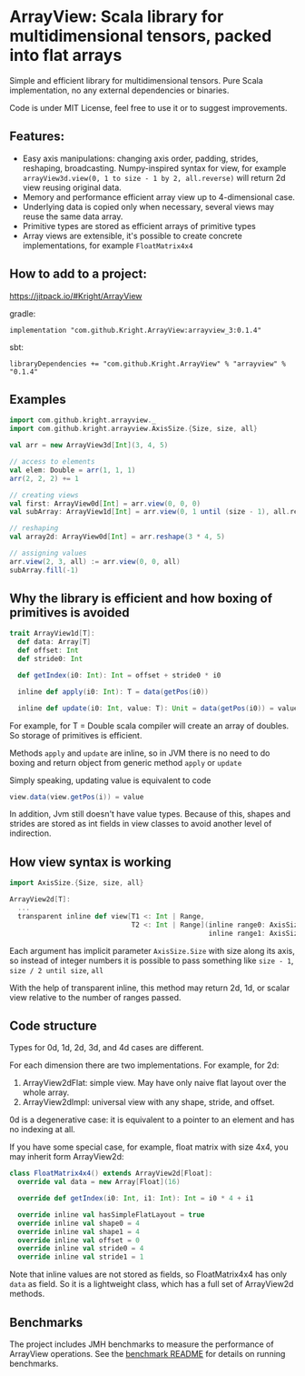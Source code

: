 # ArrayView: Scala library for multidimensional tensors, packed into flat arrays

Simple and efficient library for multidimensional tensors.
Pure Scala implementation, no any external dependencies or binaries.

Code is under MIT License, feel free to use it or to suggest improvements.

## Features:

* Easy axis manipulations: changing axis order, padding, strides, reshaping, broadcasting. Numpy-inspired syntax for view, for example
  `arrayView3d.view(0, 1 to size - 1 by 2, all.reverse)` will return 2d view reusing original data.
* Memory and performance efficient array view up to 4-dimensional case.
* Underlying data is copied only when necessary, several views may reuse the same data array.
* Primitive types are stored as efficient arrays of primitive types
* Array views are extensible, it's possible to create concrete implementations, for example `FloatMatrix4x4`

## How to add to a project:

https://jitpack.io/#Kright/ArrayView

gradle:
```
implementation "com.github.Kright.ArrayView:arrayview_3:0.1.4"
```

sbt:
```
libraryDependencies += "com.github.Kright.ArrayView" % "arrayview" % "0.1.4"
```

## Examples

```Scala
import com.github.kright.arrayview._
import com.github.kright.arrayview.AxisSize.{Size, size, all}

val arr = new ArrayView3d[Int](3, 4, 5)

// access to elements
val elem: Double = arr(1, 1, 1)
arr(2, 2, 2) += 1 

// creating views
val first: ArrayView0d[Int] = arr.view(0, 0, 0)
val subArray: ArrayView1d[Int] = arr.view(0, 1 until (size - 1), all.reverse)

// reshaping
val array2d: ArrayView0d[Int] = arr.reshape(3 * 4, 5)

// assigning values
arr.view(2, 3, all) := arr.view(0, 0, all)
subArray.fill(-1)
```

## Why the library is efficient and how boxing of primitives is avoided

```Scala
trait ArrayView1d[T]:
  def data: Array[T]
  def offset: Int
  def stride0: Int

  def getIndex(i0: Int): Int = offset + stride0 * i0

  inline def apply(i0: Int): T = data(getPos(i0))

  inline def update(i0: Int, value: T): Unit = data(getPos(i0)) = value
```

For example, for T = Double scala compiler will create an array of doubles. So storage of primitives is efficient.

Methods `apply` and `update` are inline, so in JVM there is no need to do boxing and return object from generic method
`apply` or `update`

Simply speaking, updating value is equivalent to code

```Scala
view.data(view.getPos(i)) = value
```

In addition, Jvm still doesn't have value types.
Because of this, shapes and strides are stored as int fields in view classes to avoid another level of indirection.

## How view syntax is working

```Scala
import AxisSize.{Size, size, all}

ArrayView2d[T]:
  ...
  transparent inline def view[T1 <: Int | Range,
                              T2 <: Int | Range](inline range0: AxisSize.Size ?=> T1,
                                                 inline range1: AxisSize.Size ?=> T2) = ...
```

Each argument has implicit parameter `AxisSize.Size` with size along its axis, so instead of integer numbers it is
possible to pass something like `size - 1`,
`size / 2 until size`, `all`

With the help of transparent inline, this method may return 2d, 1d, or scalar view relative to the number of ranges
passed.

## Code structure

Types for 0d, 1d, 2d, 3d, and 4d cases are different.

For each dimension there are two implementations. For example, for 2d:

1. ArrayView2dFlat: simple view. May have only naive flat layout over the whole array.
2. ArrayView2dImpl: universal view with any shape, stride, and offset.

0d is a degenerative case: it is equivalent to a pointer to an element and has no indexing at all.

If you have some special case, for example, float matrix with size 4x4, you may inherit form ArrayView2d:

```Scala
class FloatMatrix4x4() extends ArrayView2d[Float]:
  override val data = new Array[Float](16)

  override def getIndex(i0: Int, i1: Int): Int = i0 * 4 + i1

  override inline val hasSimpleFlatLayout = true  
  override inline val shape0 = 4
  override inline val shape1 = 4
  override inline val offset = 0
  override inline val stride0 = 4
  override inline val stride1 = 1
```

Note that inline values are not stored as fields, so FloatMatrix4x4 has only `data` as field.
So it is a lightweight class, which has a full set of ArrayView2d methods.

## Benchmarks

The project includes JMH benchmarks to measure the performance of ArrayView operations. See the [benchmark README](benchmark/README.md) for details on running benchmarks.
